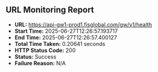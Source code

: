 ## URL Monitoring Report

- **URL:** https://api-gw1-prod1.fisglobal.com/gw/v1/health
- **Start Time:** 2025-06-27T12:26:57.193717
- **End Time:** 2025-06-27T12:26:57.400127
- **Total Time Taken:** 0.20641 seconds
- **HTTP Status Code:** 200
- **Status:** Success
- **Failure Reason:** N/A
